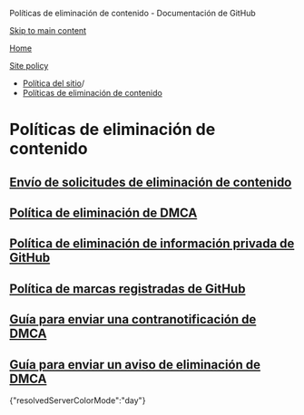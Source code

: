 Políticas de eliminación de contenido - Documentación de GitHub

[Skip to main content](#main-content)

[Home](/es)

[Site policy](/es/site-policy)

* [Política del sitio](/es/site-policy)/
* [Políticas de eliminación de contenido](/es/site-policy/content-removal-policies)

Políticas de eliminación de contenido
==========

[Envío de solicitudes de eliminación de contenido](/es/site-policy/content-removal-policies/submitting-content-removal-requests)
----------

[Política de eliminación de DMCA](/es/site-policy/content-removal-policies/dmca-takedown-policy)
----------

[Política de eliminación de información privada de GitHub](/es/site-policy/content-removal-policies/github-private-information-removal-policy)
----------

[Política de marcas registradas de GitHub](/es/site-policy/content-removal-policies/github-trademark-policy)
----------

[Guía para enviar una contranotificación de DMCA](/es/site-policy/content-removal-policies/guide-to-submitting-a-dmca-counter-notice)
----------

[Guía para enviar un aviso de eliminación de DMCA](/es/site-policy/content-removal-policies/guide-to-submitting-a-dmca-takedown-notice)
----------

{"resolvedServerColorMode":"day"}
